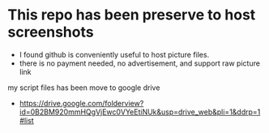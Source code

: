 # This repo has been preserve to host screenshots

* I found github is conveniently useful to host picture files.
* there is no payment needed, no advertisement, and support raw picture link

my script files has been move to google drive
* https://drive.google.com/folderview?id=0B2BM920mmHQgVjEwc0VYeEtiNUk&usp=drive_web&pli=1&ddrp=1#list
